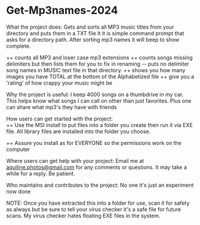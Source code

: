 # Get-Mp3names-2024
What the project does: Gets and sorts all MP3 music titles from your directory and puts them in a TXT file
It it is simple command prompt that asks for a directory path.  After sorting mp3 names it will beep to show complete.

++ counts all MP3 and loser case mp3 extensions
++ counts songs missing delimiters but then lists them for you to fix in renaming
 -- puts no delimiter song names in MUSIC text file in that directory.
++ shows you how many images you have TOTAL at the bottom of the Alphabetized file
++ give you a 'rating' of how crappy your music might be

Why the project is useful:  I keep 4000 songs on a thumbdrive in my car.  This helps know what songs I can call on
other than just favorites.  Plus one can share what mp3's they have with friends

How users can get started with the project:  
++ Use the MSI install to put files into a folder you create
then run it via EXE file. All library files are installed into the folder you choose.

++ Assure you install as for EVERYONE so the permissions work on the computer

Where users can get help with your project:  Email me at aquiline.photos@gmail.com for any comments or questions. 
It may take a while for a reply. Be patient.

Who maintains and contributes to the project:  No one it's just an experiment now done

NOTE: Once you have extracted this into a folder for use, scan it for safety as always 
but be sure to tell your virus checker it's a safe file for future scans. My virus
checker hates floating EXE files in the system.


